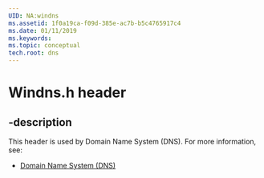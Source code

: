 ```yaml
---
UID: NA:windns
ms.assetid: 1f0a19ca-f09d-385e-ac7b-b5c4765917c4
ms.date: 01/11/2019
ms.keywords: 
ms.topic: conceptual
tech.root: dns
---
```


# Windns.h header


## -description


This header is used by Domain Name System (DNS). For more information, see:

- [Domain Name System (DNS)](../_dns/index.md)

